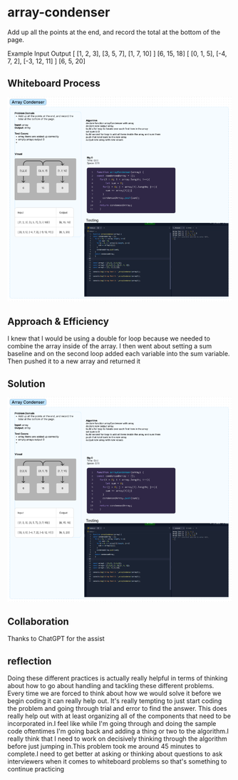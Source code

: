 # array-condenser
Add up all the points at the end, and record the total at the bottom of the page.

Example
Input	                                       Output
[ [1, 2, 3], [3, 5, 7], [1, 7, 10] ]	      [6, 15, 18]
[ [0, 1, 5], [-4, 7, 2], [-3, 12, 11] ]	    [6, 5, 20]

## Whiteboard Process
![image](../assets/arraycondenser.png)

## Approach & Efficiency
I knew that I would be using a double for loop because we needed to combine the array inside of the array. I then went about setting a sum baseline and on the second loop added each variable into the sum variable. Then pushed it to a new array and returned it
<!-- What approach did you take? Why? What is the Big O space/time for this approach? -->

## Solution
<!-- Show how to run your code, and examples of it in action -->
![image](../assets/arraycondenser.png)

## Collaboration

Thanks to ChatGPT for the assist

## reflection

Doing these different practices is actually really helpful in terms of thinking about how to go about handling and tackling these different problems. Every time we are forced to think about how we would solve it before we begin coding it can really help out. It's really tempting to just start coding the problem and going through trial and error to find the answer. This does really help out with at least organizing all of the components that need to be incorporated in.I feel like while I'm going through and doing the sample code oftentimes I'm going back and adding a thing or two to the algorithm.I really think that I need to work on decisively thinking through the algorithm before just jumping in.This problem took me around 45 minutes to complete.I need to get better at asking or thinking about questions to ask interviewers when it comes to whiteboard problems so that's something to continue practicing